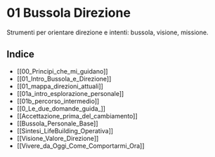 # 01 Bussola Direzione

Strumenti per orientare direzione e intenti: bussola, visione, missione.

## Indice

- [[00_Principi_che_mi_guidano]]
- [[01_Intro_Bussola_e_Direzione]]
- [[01_mappa_direzioni_attuali]]
- [[01a_intro_esplorazione_personale]]
- [[01b_percorso_intermedio]]
- [[0_Le_due_domande_guida_]]
- [[Accettazione_prima_del_cambiamento]]
- [[Bussola_Personale_Base]]
- [[Sintesi_LifeBuilding_Operativa]]
- [[Visione_Valore_Direzione]]
- [[Vivere_da_Oggi_Come_Comportarmi_Ora]]
